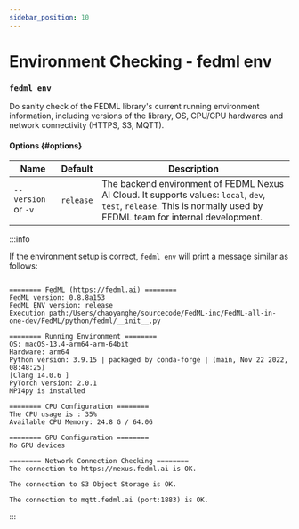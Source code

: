 ```yaml
---
sidebar_position: 10
---
```


# Environment Checking - fedml env


### `fedml env`


Do sanity check of the FEDML library's current running environment information, including versions of the library, OS, CPU/GPU hardwares and network connectivity (HTTPS, S3, MQTT). 

#### Options {#options}

| Name | Default | Description |
| --- | --- | --- |
| `--version` or `-v` | `release` | The backend environment of FEDML Nexus AI Cloud. It supports values: `local`, `dev`, `test`, `release`. This is normally used by FEDML team for internal development. |

:::info

If the environment setup is correct, `fedml env` will print a message similar as follows:

```

======== FedML (https://fedml.ai) ========
FedML version: 0.8.8a153
FedML ENV version: release
Execution path:/Users/chaoyanghe/sourcecode/FedML-inc/FedML-all-in-one-dev/FedML/python/fedml/__init__.py

======== Running Environment ========
OS: macOS-13.4-arm64-arm-64bit
Hardware: arm64
Python version: 3.9.15 | packaged by conda-forge | (main, Nov 22 2022, 08:48:25) 
[Clang 14.0.6 ]
PyTorch version: 2.0.1
MPI4py is installed

======== CPU Configuration ========
The CPU usage is : 35%
Available CPU Memory: 24.8 G / 64.0G

======== GPU Configuration ========
No GPU devices

======== Network Connection Checking ========
The connection to https://nexus.fedml.ai is OK.

The connection to S3 Object Storage is OK.

The connection to mqtt.fedml.ai (port:1883) is OK.
```
:::